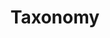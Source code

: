 ---
word: "true"

types: "word"

title: "Taxonomy"

categories: ['']

tags: ['Taxonomy']

arabic: 'التصنيف الهرمي'

arexps: []

enwords: ['Taxonomy']

enexps: []

arlexicons: 'ص'

enlexicons: 'T'

authors: ['Ruqayya Roshdy']

translators: ['']

citations: 'مقدمة في حوسبة اللغة العربية'

sources: 'مركز الملك عبدالله بن عبدالعزيز الدولي لخدمة اللغة العربية'

slug: ""
---